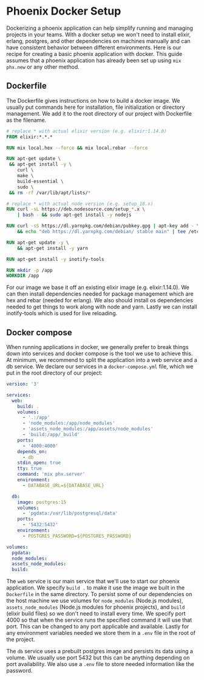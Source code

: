 # Phoenix Docker Setup

Dockerizing a phoenix application can help simplify running and managing projects in your teams. With a docker setup we won't need to install elixir, erlang, postgres, and other dependencies on machines manually and can have consistent behavior between different environments. Here is our recipe for creating a basic phoenix application with docker. This guide assumes that a phoenix application has already been set up using `mix phx.new` or any other method.

## Dockerfile

The Dockerfile gives instructions on how to build a docker image. We usually put commands here for installation, file initialization or directory management. We add it to the root directory of our project with Dockerfile as the filename.

```dockerfile
# replace * with actual elixir version (e.g. elixir:1.14.0)
FROM elixir:*.*.*

RUN mix local.hex --force && mix local.rebar --force

RUN apt-get update \
 && apt-get install -y \
    curl \
    make \
    build-essential \
    sudo \
 && rm -rf /var/lib/apt/lists/*

# replace * with actual node version (e.g. setup_18.x)
RUN curl -sL https://deb.nodesource.com/setup_*.x \
    | bash - && sudo apt-get install -y nodejs

RUN curl -sS https://dl.yarnpkg.com/debian/pubkey.gpg | apt-key add - \
	&& echo "deb https://dl.yarnpkg.com/debian/ stable main" | tee /etc/apt/sources.list.d/yarn.list

RUN apt-get update -y \
    && apt-get install -y yarn

RUN apt-get install -y inotify-tools

RUN mkdir -p /app
WORKDIR /app
```

For our image we base it off an existing elixir image (e.g. elixir:1.14.0). We can then install dependencies needed for package management which are hex and rebar (needed for erlang). We also should install os dependencies needed to get things to work along with node and yarn. Lastly we can install inotify-tools which is used for live reloading.

## Docker compose

When running applications in docker, we generally prefer to break things down into services and docker compose is the tool we use to achieve this. At minimum, we recommend to split the application into a web service and a db service. We declare our services in a `docker-compose.yml` file, which we put in the root directory of our project:

```yaml
version: '3'

services:
  web:
    build: .
    volumes:
      - '.:/app'
      - 'node_modules:/app/node_modules'
      - 'assets_node_modules:/app/assets/node_modules'
      - 'build:/app/_build'
    ports:
      - '4000:4000'
    depends_on:
      - db
    stdin_open: true
    tty: true
    command: 'mix phx.server'
    environment:
      - DATABASE_URL=${DATABASE_URL}

  db:
    image: postgres:15
    volumes:
      - 'pgdata:/var/lib/postgresql/data'
    ports:
      - '5432:5432'
    environment:
      - POSTGRES_PASSWORD=${POSTGRES_PASSWORD}

volumes:
  pgdata:
  node_modules:
  assets_node_modules:
  build:
```

The `web` service is our main service that we'll use to start our phoenix application. We specify `build .` to make it use the image we built in the `Dockerfile` in the same directory. To persist some of our dependencies on the host machine we use volumes for `node_modules` (Node.js modules), `assets_node_modules` (Node.js modules for phoenix projects), and `build` (elixir build files) so we don't need to install every time. We specify port 4000 so that when the service runs the specified command it will use that port. This can be changed to any port applicable and available. Lastly for any environment variables needed we store them in a `.env` file in the root of the project.

The `db` service uses a prebuilt postgres image and persists its data using a volume. We usually use port 5432 but this can be anything depending on port availability. We also use a `.env` file to store needed information like the password.
